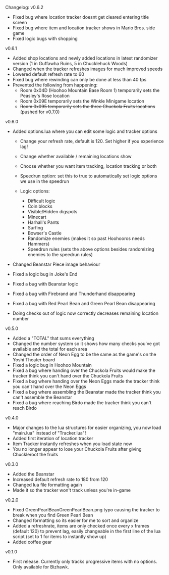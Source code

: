 Changelog:
v0.6.2
- Fixed bug where location tracker doesnt get cleared entering title screen
- Fixed bug where item and location tracker shows in Mario Bros. side game
- Fixed logic bugs with shopping

v0.6.1
- Added shop locations and newly added locations in latest randomizer version (1 in Guffawha Ruins, 5 in Chucklehuck Woods)
- Changed when the tracker refreshes images for much improved speeds
- Lowered default refresh rate to 60
- Fixed bug where rewinding can only be done at less than 40 fps
- Prevented the following from happening:
	- Room 0x04D (Hoohoo Mountain Base Room 1) temporarily sets the Peasley's Rose location
	- Room 0x09E temporarily sets the Winkle Minigame location
	- ~~Room 0x095 temporarily sets the three Chuckola Fruits locations~~ (pushed for v0.7.0)


v0.6.0
- Added options.lua where you can edit some logic and tracker options
	- Change your refresh rate, default is 120. Set higher if you experience lag!
	- Change whether available / remaining locations show
	- Choose whether you want item tracking, location tracking or both
	- Speedrun option: set this to true to automatically set logic options we use in the speedrun
	
	- Logic options:
		- Difficult logic
		- Coin blocks
		- Visible/Hidden digspots
		- Minecart
		- Harhall's Pants
		- Surfing
		- Bowser's Castle
		- Randomize enemies (makes it so past Hoohooros needs Hammers)
		- Speedrun rules (sets the above options besides randomizing enemies to the speedrun rules)
	
- Changed Beanstar Piece image behaviour
- Fixed a logic bug in Joke's End
- Fixed a bug with Beanstar logic
- Fixed a bug with Firebrand and Thunderhand disappearing
- Fixed a bug with Red Pearl Bean and Green Pearl Bean disappearing
- Doing checks out of logic now correctly decreases remaining location number

v0.5.0
- Added a "TOTAL" that sums everything
- Changed the number system so it shows how many checks you've got available and the total for each area
- Changed the order of Neon Egg to be the same as the game's on the Yoshi Theater board
- Fixed a logic bug in Hoohoo Mountain
- Fixed a bug where handing over the Chuckola Fruits would make the tracker think you can't hand over the Chuckola Fruits
- Fixed a bug where handing over the Neon Eggs made the tracker think you can't hand over the Neon Eggs
- Fixed a bug where assembling the Beanstar made the tracker think you can't assemble the Beanstar
- Fixed a bug where reaching Birdo made the tracker think you can't reach Birdo

v0.4.0
- Major changes to the lua structures for easier organizing, you now load "main.lua" instead of "Tracker.lua"!
- Added first iteration of location tracker
- Item Tracker instantly refreshes when you load state now
- You no longer appear to lose your Chuckola Fruits after giving Chuckleroot the fruits

v0.3.0
- Added the Beanstar
- Increased default refresh rate to 180 from 120
- Changed lua file formatting again
- Made it so the tracker won't track unless you're in-game

v0.2.0
- Fixed GreenPearlBeanGreenPearlBean.png typo causing the tracker to break when you find Green Pearl Bean
- Changed formatting so its easier for me to sort and organize
- Added a refreshrate, items are only checked once every x frames (default 120) to prevent lag, easily changeable in the first line of the lua script (set to 1 for items to instantly show up)
- Added coffee gear

v0.1.0
- First release. Currently only tracks progressive items with no options. Only available for Bizhawk.